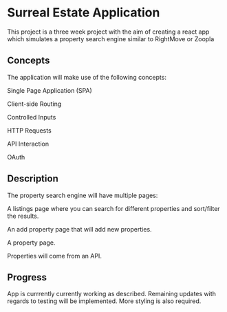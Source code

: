 # Surreal Estate Application

This project is a three week project with the aim of creating a react app which simulates a property search engine similar to RightMove or Zoopla

## Concepts

The application will make use of the following concepts:

Single Page Application (SPA)

Client-side Routing

Controlled Inputs

HTTP Requests

API Interaction

OAuth

## Description

The property search engine will have multiple pages:

A listings page where you can search for different properties and sort/filter the results.

An add property page that will add new properties.

A property page.

Properties will come from an API.

## Progress

App is currrently currently working as described. Remaining updates with regards to testing will be implemented. More styling is also required.
